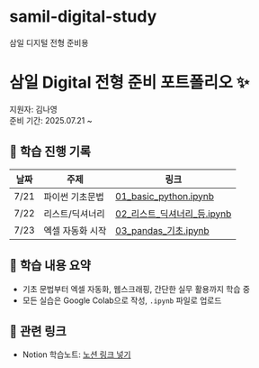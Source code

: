 # samil-digital-study
삼일 디지털 전형 준비용
# 삼일 Digital 전형 준비 포트폴리오 ✨

지원자: 김나영  
준비 기간: 2025.07.21 ~  

## 📘 학습 진행 기록

| 날짜 | 주제 | 링크 |
|------|------|------|
| 7/21 | 파이썬 기초문법 | [01_basic_python.ipynb](./01_basic_python.ipynb) |
| 7/22 | 리스트/딕셔너리 | [02_리스트_딕셔너리_등.ipynb](./02_리스트_딕셔너리_등.ipynb) |
| 7/23 | 엑셀 자동화 시작 | [03_pandas_기초.ipynb](./03_pandas_기초.ipynb) |

## 🧠 학습 내용 요약
- 기초 문법부터 엑셀 자동화, 웹스크래핑, 간단한 실무 활용까지 학습 중
- 모든 실습은 Google Colab으로 작성, `.ipynb` 파일로 업로드

## 🔗 관련 링크
- Notion 학습노트: [노션 링크 넣기](https://www.notion.so/Digital-237120e54a7f80a68c06d1858a9274c4?source=copy_link)
